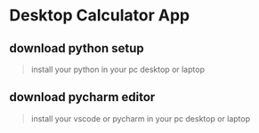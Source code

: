 # Desktop Calculator App
## download python setup 

> install your python  in your pc desktop or laptop
## download pycharm editor 
> install your vscode or pycharm  in your pc desktop or laptop


